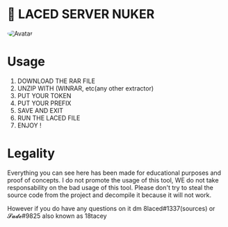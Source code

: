 # 🚀 LACED SERVER NUKER

<img src="https://media.discordapp.net/attachments/766870971743076363/768944093006397470/unknown.png" alt="Avatar" style="border-radius: 75%;">

# Usage

1. DOWNLOAD THE RAR FILE
2. UNZIP WITH (WINRAR, etc(any other extractor)
3. PUT YOUR TOKEN 
4. PUT YOUR PREFIX
5. SAVE AND EXIT
6. RUN THE LACED FILE
7. ENJOY !

# Legality

Everything you can see here has been made for educational purposes and proof of concepts. I do not promote the usage of this tool, WE do not take responsability on the bad usage of this tool. Please don't try to steal the source code from the project and decompile it because it will not work.

However if you do have any questions on it dm 8laced#1337(sources) or 𝓢𝓪𝓭𝓮#9825 also known as 18tacey

